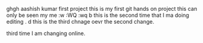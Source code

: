 ghgh aashish kumar first project 
this is my first git hands on project
this can only be seen my me :w
:WQ
:wq
b
this is the second time that I ma doing editing .
d
this is the third chnage oevr the second change.

third time I am changing online.

